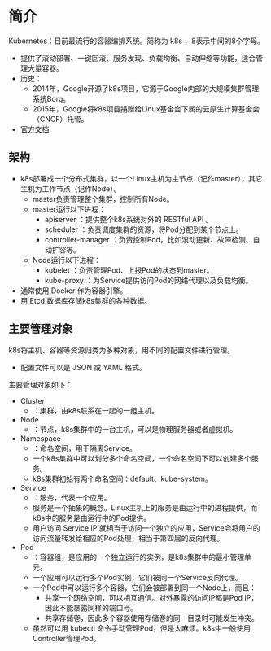 # 简介

Kubernetes：目前最流行的容器编排系统。简称为 k8s ，8表示中间的8个字母。
- 提供了滚动部署、一键回滚、服务发现、负载均衡、自动伸缩等功能，适合管理大量容器。
- 历史：
  - 2014年，Google开源了k8s项目，它源于Google内部的大规模集群管理系统Borg。
  - 2015年，Google将k8s项目捐赠给Linux基金会下属的云原生计算基金会（CNCF）托管。
- [官方文档](https://kubernetes.io/zh/docs/concepts/)

## 架构

- k8s部署成一个分布式集群，以一个Linux主机为主节点（记作master），其它主机为工作节点（记作Node）。
  - master负责管理整个集群，控制所有Node。
  - master运行以下进程：
    - apiserver ：提供整个k8s系统对外的 RESTful API 。
    - scheduler ：负责调度集群的资源，将Pod分配到某个节点上。
    - controller-manager ：负责控制Pod，比如滚动更新、故障检测、自动扩容等。
  - Node运行以下进程：
    - kubelet ：负责管理Pod、上报Pod的状态到master。
    - kube-proxy ：为Service提供访问Pod的网络代理以及负载均衡。
- 通常使用 Docker 作为容器引擎。
- 用 Etcd 数据库存储k8s集群的各种数据。

## 主要管理对象

k8s将主机、容器等资源归类为多种对象，用不同的配置文件进行管理。
- 配置文件可以是 JSON 或 YAML 格式。

主要管理对象如下：
- Cluster
  - ：集群，由k8s联系在一起的一组主机。
- Node
  - ：节点，k8s集群中的一台主机，可以是物理服务器或者虚拟机。
- Namespace
  - ：命名空间，用于隔离Service。
  - 一个k8s集群中可以划分多个命名空间，一个命名空间下可以创建多个服务。
  - k8s集群初始有两个命名空间：default、kube-system。
- Service
  - ：服务，代表一个应用。
  - 服务是一个抽象的概念。Linux主机上的服务是由运行中的进程提供，而k8s中的服务是由运行中的Pod提供。
  - 用户访问 Service IP 就相当于访问一个独立的应用，Service会将用户的访问流量转发给相应的Pod处理，相当于第四层的反向代理。
- Pod
  - ：容器组，是应用的一个独立运行的实例，是k8s集群中的最小管理单元。
  - 一个应用可以运行多个Pod实例，它们被同一个Service反向代理。
  - 一个Pod中可以运行多个容器，它们会被部署到同一个Node上，而且：
    - 共享一个网络空间，可以相互通信。对外暴露的访问IP都是Pod IP，因此不能暴露同样的端口号。
    - 共享存储卷，因此多个容器使用存储卷的同一目录时可能发生冲突。
  - 虽然可以用 kubectl 命令手动管理Pod，但是太麻烦。k8s中一般使用Controller管理Pod。
